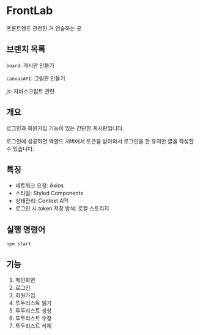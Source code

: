 # FrontLab

프론트엔드 관련된 거 연습하는 곳

## 브랜치 목록

`board`: 게시판 만들기

`canvasAPI`: 그림판 만들기

js: 자바스크립트 관련


## 개요

로그인과 회원가입 기능이 있는 간단한 게시판입니다.

로그인에 성공하면 백엔드 서버에서 토큰을 받아와서 로그인을 한 유저만 글을 작성할 수 있습니다.

## 특징

- 네트워크 요청: Axios
- 스타일: Styled Components
- 상태관리: Context API
- 로그인 시 token 저장 방식: 로컬 스토리지

## 실행 명령어

`npm start`

## 기능

1. 메인화면
2. 로그인
3. 회원가입
4. 투두리스트 읽기
5. 투두리스트 생성
6. 투두리스트 수정
7. 투두리스트 삭제



